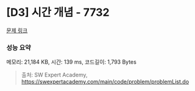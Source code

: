 # [D3] 시간 개념 - 7732 

[문제 링크](https://swexpertacademy.com/main/code/problem/problemDetail.do?contestProbId=AWrDLM0aRA8DFARG) 

### 성능 요약

메모리: 21,184 KB, 시간: 139 ms, 코드길이: 1,793 Bytes



> 출처: SW Expert Academy, https://swexpertacademy.com/main/code/problem/problemList.do